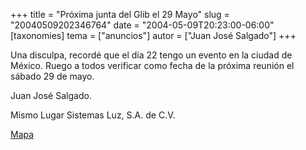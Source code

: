 +++
title = "Próxima junta del Glib el 29 Mayo"
slug = "20040509202346764"
date = "2004-05-09T20:23:00-06:00"
[taxonomies]
tema = ["anuncios"]
autor = ["Juan José Salgado"]
+++

Una disculpa, recordé que el día 22 tengo un evento en la ciudad de
México. Ruego a todos verificar como fecha de la próxima reunión el
sábado 29 de mayo.

Juan José Salgado.

Mismo Lugar
Sistemas Luz, S.A. de C.V.

[Mapa](http://www.pmulti.com/plano.jpg)

